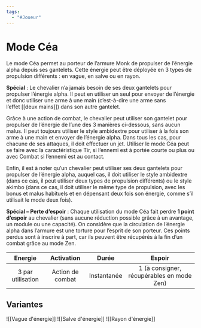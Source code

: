 ```yaml
---
tags:
  - "#Joueur"
---
```

# Mode Céa

Le mode Céa permet au porteur de l’armure Monk de propulser de l’énergie alpha depuis ses gantelets. Cette énergie peut être déployée en 3 types de propulsion différents : en vague, en salve ou en rayon.

**Spécial** : Le chevalier n’a jamais besoin de ses deux gantelets pour propulser l’énergie alpha. Il peut en utiliser un seul pour envoyer de l’énergie et donc utiliser une arme à une main (c’est-à-dire une arme sans l’effet [[deux mains]]) dans son autre gantelet.

Grâce à une action de combat, le chevalier peut utiliser son gantelet pour propulser de l’énergie de l’une des 3 manières ci-dessous, sans aucun malus. Il peut toujours utiliser le style ambidextre pour utiliser à la fois son arme à une main et envoyer de l’énergie alpha. Dans tous les cas, pour chacune de ses attaques, il doit effectuer un jet. Utiliser le mode Céa peut se faire avec la caractéristique Tir, si l’ennemi est à portée courte ou plus ou avec Combat si l’ennemi est au contact.

Enfin, il est à noter qu’un chevalier peut utiliser ses deux gantelets pour propulser de l’énergie alpha, auquel cas, il doit utiliser le style ambidextre (dans ce cas, il peut utiliser deux types de propulsion différents) ou le style akimbo (dans ce cas, il doit utiliser le même type de propulsion, avec les bonus et malus habituels et en dépensant deux fois son énergie, comme s’il utilisait le mode deux fois).

**Spécial – Perte d’espoir** : Chaque utilisation du mode Céa fait perdre **1 point d’espoir** au chevalier (sans aucune réduction possible grâce à un avantage, un module ou une capacité). On considère que la circulation de l’énergie alpha dans l’armure est une torture pour l’esprit de son porteur. Ces points perdus sont à inscrire à part, car ils peuvent être récupérés à la fin d’un combat grâce au mode Zen.

|      Energie      |    Activation    |    Durée    |                  Espoir                   |
| :---------------: | :--------------: | :---------: | :---------------------------------------: |
| 3 par utilisation | Action de combat | Instantanée | 1 (à consigner, récupérables en mode Zen) |
## Variantes
![[Vague d'énergie]]
![[Salve d'énergie]]
![[Rayon d'énergie]]
